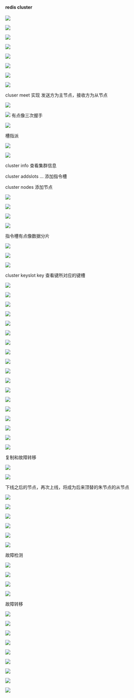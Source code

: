 #### redis cluster  

![](redispic/f1.png)

![](redispic/f2.png)

![](redispic/f3.png)

![](redispic/f4.png)

![](redispic/f5.png)

![](redispic/f6.png)

![](redispic/f7.png)

![](redispic/f8.png)

cluser meet 实现 发送方为主节点，接收方为从节点

![](redispic/f9.png)

![](redispic/f10.png)
有点像三次握手

![](redispic/f11.png)

槽指派

![](redispic/f12.png)

![](redispic/f13.png)

cluster info 查看集群信息

cluster addslots ... 添加指令槽

cluster nodes 添加节点

![](redispic/f14.png)

![](redispic/f15.png)

![](redispic/f16.png)

![](redispic/f17.png)

指令槽有点像数据分片

![](redispic/f18.png)

![](redispic/f19.png)

![](redispic/f20.png)

cluster keyslot key
查看键所对应的键槽

![](redispic/f21.png)

![](redispic/f22.png)

![](redispic/f23.png)

![](redispic/f24.png)

![](redispic/f25.png)

![](redispic/f26.png)

![](redispic/f27.png)

![](redispic/f29.png)

![](redispic/f28.png)

![](redispic/f30.png)

![](redispic/f31.png)

![](redispic/f32.png)

![](redispic/f33.png)

![](redispic/f34.png)

![](redispic/f35.png)

![](redispic/f36.png)

![](redispic/f37.png)

![](redispic/f38.png)

复制和故障转移

![](redispic/f39.png)

![](redispic/f40.png)

下线之后的节点，再次上线，将成为后来顶替的朱节点的从节点

![](redispic/f41.png)

![](redispic/f42.png)

![](redispic/f43.png)

![](redispic/f44.png)

![](redispic/f45.png)

![](redispic/f46.png)

故障检测

![](redispic/f47.png)

![](redispic/f48.png)

![](redispic/f49.png)

![](redispic/f50.png)

故障转移

![](redispic/f51.png)

![](redispic/f52.png)

![](redispic/f53.png)

![](redispic/f54.png)

![](redispic/f55.png)

![](redispic/f56.png)

![](redispic/f57.png)

![](redispic/f58.png)

![](redispic/f59.png)
